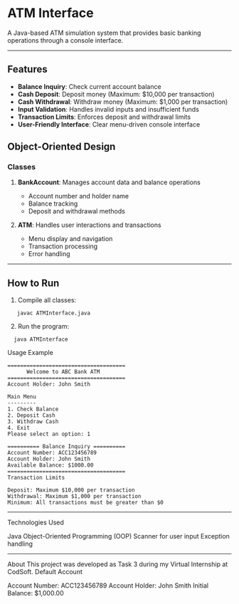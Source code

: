 # ATM Interface

A Java-based ATM simulation system that provides basic banking operations through a console interface.

---

## Features

- **Balance Inquiry**: Check current account balance
- **Cash Deposit**: Deposit money (Maximum: $10,000 per transaction)
- **Cash Withdrawal**: Withdraw money (Maximum: $1,000 per transaction)
- **Input Validation**: Handles invalid inputs and insufficient funds
- **Transaction Limits**: Enforces deposit and withdrawal limits
- **User-Friendly Interface**: Clear menu-driven console interface

## Object-Oriented Design

### Classes

1. **BankAccount**: Manages account data and balance operations
   - Account number and holder name
   - Balance tracking
   - Deposit and withdrawal methods

2. **ATM**: Handles user interactions and transactions
   - Menu display and navigation
   - Transaction processing
   - Error handling

---

## How to Run

1. Compile all classes:
```Copy Code
   javac ATMInterface.java
```
2. Run the program:

```Copy Code
  java ATMInterface
```

Usage Example

```
=====================================
      Welcome to ABC Bank ATM
=====================================
Account Holder: John Smith

Main Menu
---------
1. Check Balance
2. Deposit Cash
3. Withdraw Cash
4. Exit
Please select an option: 1

========== Balance Inquiry ==========
Account Number: ACC123456789
Account Holder: John Smith
Available Balance: $1000.00
=====================================
Transaction Limits

Deposit: Maximum $10,000 per transaction
Withdrawal: Maximum $1,000 per transaction
Minimum: All transactions must be greater than $0

```
---

Technologies Used

Java
Object-Oriented Programming (OOP)
Scanner for user input
Exception handling

---

About
This project was developed as Task 3 during my Virtual Internship at CodSoft.
Default Account

Account Number: ACC123456789
Account Holder: John Smith
Initial Balance: $1,000.00

